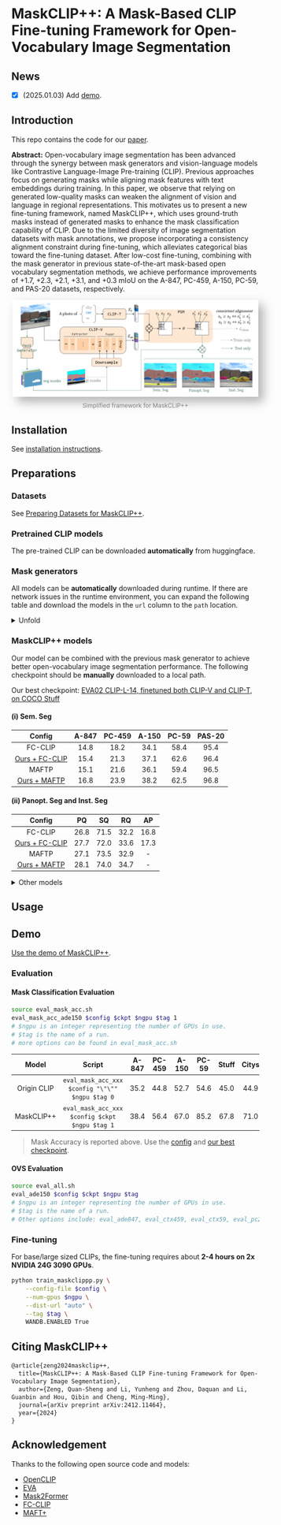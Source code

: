 # MaskCLIP++: A Mask-Based CLIP Fine-tuning Framework for Open-Vocabulary Image Segmentation

## News
- [x] (2025.01.03) Add [demo](demo/README.md).

## Introduction

This repo contains the code for our [paper](https://arxiv.org/abs/2412.11464).

**Abstract:** Open-vocabulary image segmentation has been advanced through the synergy between mask generators and vision-language models like Contrastive Language-Image Pre-training (CLIP). Previous approaches focus on generating masks while aligning mask features with text embeddings during training. In this paper, we observe that relying on generated low-quality masks can weaken the alignment of vision and language in regional representations. This motivates us to present a new fine-tuning framework, named MaskCLIP++, which uses ground-truth masks instead of generated masks to enhance the mask classification capability of CLIP. Due to the limited diversity of image segmentation datasets with mask annotations, we propose incorporating a consistency alignment constraint during fine-tuning, which alleviates categorical bias toward the fine-tuning dataset. After low-cost fine-tuning, combining with the mask generator in previous state-of-the-art mask-based open vocabulary segmentation methods, we achieve performance improvements of +1.7, +2.3, +2.1, +3.1, and +0.3 mIoU on the A-847, PC-459, A-150, PC-59, and PAS-20 datasets, respectively.

<div style="display: flex; justify-content: center; align-items: center; flex-direction: column; text-align: center; position: relative;">
  <img src="assets/framework.png" alt="Image" style="box-shadow: 10px 10px 20px rgba(0, 0, 0, 0.3); width: 100%; max-width: 500px;">
  <div style="font-size: 12px; color: gray; margin-top: 10px;">Simplified framework for MaskCLIP++</div>
</div>





## Installation

See [installation instructions](INSTALL.md).

## Preparations

### Datasets

See [Preparing Datasets for MaskCLIP++](datasets/README.md).

### Pretrained CLIP models

The pre-trained CLIP can be downloaded **automatically** from huggingface.


### Mask generators

All models can be **automatically** downloaded during runtime. If there are network issues in the runtime environment, you can expand the following table and download the models in the `url` column to the `path` location.

<details>
<summary>Unfold</summary>

| name | weights |  path |
|:----:|:-------:|:-----:|
| Mask2Former (Swin-T) | [url](https://dl.fbaipublicfiles.com/maskformer/mask2former/coco/panoptic/maskformer2_swin_tiny_bs16_50ep/model_final_9fd0ae.pkl) | `output/ckpts/mask2former/coco/pan/maskformer2_swin_tiny_bs16_50ep_final_9fd0ae.pkl` |
| Mask2Former (Swin-L) | [url](https://dl.fbaipublicfiles.com/maskformer/mask2former/coco/panoptic/maskformer2_swin_large_IN21k_384_bs16_100ep/model_final_f07440.pkl) | `output/ckpts/mask2former/coco/pan/maskformer2_swin_large_IN21k_384_bs16_100ep_final_f07440.pkl` |
| FC-CLIP (ConvNext-B) | [url](https://drive.google.com/uc?id=1fSFPPTwxF-ekMxAmIo01ssdbC79wwwml)(*) | `output/ckpts/fcclip/fcclip_coco-pan_clip-convnext-base.pth`  |
| FC-CLIP (ConvNeXt-L) | [url](https://drive.google.com/uc?id=1-91PIns86vyNaL3CzMmDD39zKGnPMtvj) | `output/ckpts/fcclip/fcclip_coco-pan_clip-convnext-large.pth` |
| MAFTP-B              | [url](https://drive.google.com/uc?id=1BeEeKOnWWIWIH-QWK_zLhAPUzCOnHuFG) | `output/ckpts/maftp/maftp_b.pth` |
| MAFTP-L              | [url](https://drive.google.com/uc?id=1EQo5guVuKkSSZj4bv0FQN_4X9h_Rwfe5) | `output/ckpts/maftp/maftp_l.pth` |
| MAFTP-L-PANO         | [url](https://drive.google.com/uc?id=1znk_uco8fwvbA0kndy4kGyVp22KbQr6g) | `output/ckpts/maftp/maftp_l_pano.pth` |

> Except for the asterisk-marked(*) url, all the other urls are from the original repository

</details>

### MaskCLIP++ models

Our model can be combined with the previous mask generator to achieve better open-vocabulary image segmentation performance. The following checkpoint should be **manually** downloaded to a local path.

Our best checkpoint: [EVA02 CLIP-L-14, finetuned both CLIP-V and CLIP-T, on COCO Stuff](https://drive.google.com/file/d/1I5SiU5S-BjgoGU73ndocg-e2jo80mP1n/view?usp=drive_link)

#### (i) Sem. Seg

| Config | A-847 | PC-459 | A-150 | PC-59 | PAS-20 |
|:---:|:---:|:---:|:---:|:---:|:---:|
| FC-CLIP | 14.8 | 18.2 | 34.1 | 58.4 | 95.4 |
| [Ours + FC-CLIP](configs/coco-stuff/eva-clip-vit-l-14-336/fcclip-l/maskclippp_coco-stuff_eva-clip-vit-l-14-336_wtext_fcclip-l_ens.yaml) | 15.4 | 21.3 | 37.1 | 62.6 | 96.4 |
| MAFTP   | 15.1 | 21.6 | 36.1 | 59.4 | 96.5 |
| [Ours + MAFTP](configs/coco-stuff/eva-clip-vit-l-14-336/maft-l/maskclippp_coco-stuff_eva-clip-vit-l-14-336_wtext_maft-l_ens.yaml)   | 16.8 | 23.9 | 38.2 | 62.5 | 96.8 |

#### (ii) Panopt. Seg and Inst. Seg

| Config | PQ | SQ | RQ | AP |
|:---:|:---:|:---:|:---:|:---:|
| FC-CLIP | 26.8 | 71.5 | 32.2 | 16.8 |
| [Ours + FC-CLIP](configs/coco-stuff/eva-clip-vit-l-14-336/fcclip-l/maskclippp_coco-stuff_eva-clip-vit-l-14-336_wtext_fcclip-l_ens.yaml) | 27.7 | 72.0 | 33.6 | 17.3 |
| MAFTP | 27.1 | 73.5 | 32.9 | - |
| [Ours + MAFTP](configs/coco-stuff/eva-clip-vit-l-14-336/maft-l-pan/maskclippp_coco-stuff_eva-clip-vit-l-14-336_wtext_maft-l-pan_ens.yaml) | 28.1 | 74.0 | 34.7 | - |


<details>
<summary>Other models</summary>

>  Finetuned CLIP-V, on COCO-Stuff, Use mask generators from MAFTP.

| config | ckpt | A-847 | PC-459 | A-150 | PC-59 | PAS-20 |
|:------:|:------:|:------:|:------:|:------:|:------:|:------:|
| [clip-convnext-base](configs/coco-stuff/clip-convnext-base/maft-b/maskclippp_coco-stuff_clip-convnext-base_maft-b_ens.yaml) | [url](https://drive.google.com/file/d/1SekxdQPCMXLaAd8mM0P20DbHKhtIYL3u/view?usp=drive_link) | 14.5 | 18.7 | 35.4 | 59.1 | 95.8 |


>  Finetuned CLIP-V, on COCO-Panoptic, Use mask generators from FC-CLIP. Eval on ADE20K.

| config | ckpt | mIoU | PQ | AP |
|:---:|:---:|:---:|:---:|:---:|
| [clip-rn50x16](configs/coco-pan/clip-rn50x16/fcclip-b/maskclippp_coco-pan_clip-rn50x16_fcclip-b.yaml) | [url](https://drive.google.com/file/d/1eCxFDGNATeB1pqmRnEO6OD8GZG-Wf4Hs/view?usp=drive_link) |  29.3 | 21.8 | 11.1 |
| [clip-convnext-base](configs/coco-pan/clip-convnext-base/fcclip-b/maskclippp_coco-pan_clip-convnext-base_fcclip-b.yaml)  | [url](https://drive.google.com/file/d/1lxlnxVICytERs1FsY5N7LdaoYDyenA1o/view?usp=drive_link) | 35.1 | 24.5 | 13.6 |
| [clip-convnext-large](configs/coco-pan/clip-convnext-large/fcclip-l/maskclippp_coco-pan_clip-convnext-large_fcclip-l.yaml) | [url](https://drive.google.com/file/d/1XMW3L2dOtlDQapydtoqTfzFVW-VZqcoX/view?usp=drive_link) | 35.6 | 26.5 | 16.7 |
| [clip-convnext-xxlarge](configs/coco-pan/clip-convnext-xxlarge/fcclip-l/maskclippp_coco-pan_clip-convnext-xxlarge_fcclip-l.yaml) | [url](https://drive.google.com/file/d/1LjVW7CNkvyFzxOW4rbgax1kmWY1lQ3f3/view?usp=drive_link) | 36.4 | 27.1 | 16.6 | 
| [eva-clip-vit-b-16](configs/coco-pan/eva-clip-vit-b-16/fcclip-b/maskclippp_coco-pan_eva-clip-vit-b-16_fcclip-b.yaml) | [url](https://drive.google.com/file/d/11n8VRcfaTsb7s7I3i7dlvq3Jy4GSgDr2/view?usp=drive_link) | 33.8 | 24.4 | 13.2 |
| [eva-clip-vit-l-14-336](configs/coco-pan/eva-clip-vit-l-14-336/fcclip-l/maskclippp_coco-pan_eva-clip-vit-l-14-336_fcclip-l.yaml) | [url](https://drive.google.com/file/d/1xMlDmgiVuShx-KWzLzOB-0_qvawIAa9m/view?usp=drive_link) | 36.6 | 27.3 | 17.0 |
| [eva-clip-vit-g-14-plus](configs/coco-pan/eva-clip-vit-g-14-plus/fcclip-l/maskclippp_coco-pan_eva-clip-vit-g-14-plus_fcclip-l.yaml) | [url](https://drive.google.com/file/d/1hCj0eZdTKbt5DusULFGBk3Bk8bxUGGm-/view?usp=drive_link) | 36.8 | 27.7 | 17.1 |


</details>


## Usage

## Demo

[Use the demo of MaskCLIP++](demo/README.md).

### Evaluation

#### Mask Classification Evaluation

```bash
source eval_mask_acc.sh
eval_mask_acc_ade150 $config $ckpt $ngpu $tag 1
# $ngpu is an integer representing the number of GPUs in use.
# $tag is the name of a run.
# more options can be found in eval_mask_acc.sh
```



| Model | Script |  A-847 | PC-459 | A-150 | PC-59 | Stuff | Citys | General | Earth | Medical | Engineer | Agriculture |
|:---:|:---:|:---:|:---:|:---:|:---:|:---:|:---:|:---:|:---:|:---:|:---:|:---:|
| Origin CLIP | `eval_mask_acc_xxx $config "\"\"" $ngpu $tag 0` | 35.2 | 44.8 | 52.7 | 54.6 | 45.0 | 44.9 | 56.9 | 60.5 | 61.7 | 33.8 | 52.4 |
| MaskCLIP++ | `eval_mask_acc_xxx $config $ckpt $ngpu $tag 1` | 38.4 | 56.4 | 67.0 | 85.2 | 67.8 | 71.0 | 67.9 | 68.6 | 74.7 | 50.3 | 65.5 |


> Mask Accuracy is reported above.
> Use the [config](configs/coco-stuff/eva-clip-vit-l-14-336/maft-l/maskclippp_coco-stuff_eva-clip-vit-l-14-336_wtext_maft-l_ens.yaml) and [our best checkpoint](https://drive.google.com/file/d/1I5SiU5S-BjgoGU73ndocg-e2jo80mP1n/view?usp=drive_link).

#### OVS Evaluation

```bash
source eval_all.sh
eval_ade150 $config $ckpt $ngpu $tag
# $ngpu is an integer representing the number of GPUs in use.
# $tag is the name of a run.
# Other options include: eval_ade847, eval_ctx459, eval_ctx59, eval_pc20
```





### Fine-tuning

For base/large sized CLIPs, the fine-tuning requires about **2-4 hours on 2x NVIDIA 24G 3090 GPUs**.

```bash
python train_maskclippp.py \
    --config-file $config \
    --num-gpus $ngpu \
    --dist-url "auto" \
    --tag $tag \
    WANDB.ENABLED True
```

## Citing MaskCLIP++
```
@article{zeng2024maskclip++,
  title={MaskCLIP++: A Mask-Based CLIP Fine-tuning Framework for Open-Vocabulary Image Segmentation},
  author={Zeng, Quan-Sheng and Li, Yunheng and Zhou, Daquan and Li, Guanbin and Hou, Qibin and Cheng, Ming-Ming},
  journal={arXiv preprint arXiv:2412.11464},
  year={2024}
}
```


## Acknowledgement

Thanks to the following open source code and models:

- [OpenCLIP](https://github.com/mlfoundations/open_clip)
- [EVA](https://github.com/baaivision/EVA)
- [Mask2Former](https://github.com/facebookresearch/Mask2Former)
- [FC-CLIP](https://github.com/bytedance/fc-clip)
- [MAFT+](https://github.com/jiaosiyu1999/MAFT-Plus)
